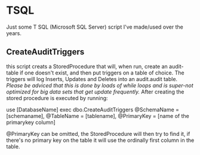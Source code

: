# TSQL

Just some T SQL (Microsoft SQL Server) script I've made/used over the years.

## CreateAuditTriggers
this script creats a StoredProcedure that will, when run, create an audit-table if one doesn't exist, and then put triggers on a table of choice.
The triggers will log Inserts, Updates and Deletes into an audit.audit table.
*Please be adviced that this is done by loads of while loops and is super-not optimized for big data sets that get update frequently.*
After creating the stored procedure is executed by running: 

use [DatabaseName]
exec dbo.CreateAuditTriggers @SchemaName = [schemaname], @TableName = [tablename], @PrimaryKey = [name of the primarykey column]

@PrimaryKey can be omitted, the StoredProcedure will then try to find it, if there's no primary key on the table it will use the ordinally first column in the table.
